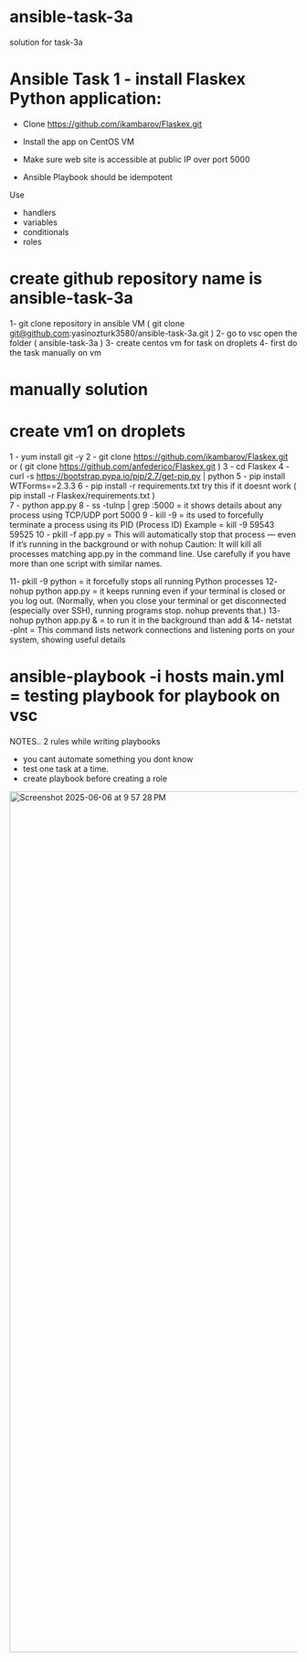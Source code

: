 # ansible-task-3a
solution for task-3a

# Ansible Task 1 - install Flaskex Python application:

-  Clone https://github.com/ikambarov/Flaskex.git
-  Install the app on CentOS VM
-  Make sure web site is accessible at public IP over port 5000

- Ansible Playbook should be idempotent

Use
 -   handlers
 -   variables
 -    conditionals
 -    roles

# create github repository name is ansible-task-3a 
1- git clone repository in ansible VM  (  git clone git@github.com:yasinozturk3580/ansible-task-3a.git )
2- go to vsc open the folder ( ansible-task-3a )
3- create centos vm for task on droplets
4- first do the task manually on vm

# manually solution
 # create vm1 on droplets
 1 -  yum install git -y
 2 -  git clone https://github.com/ikambarov/Flaskex.git or ( git clone  https://github.com/anfederico/Flaskex.git )
 3 -  cd Flaskex
 4 -  curl -s https://bootstrap.pypa.io/pip/2.7/get-pip.py | python
 5 -  pip install WTForms==2.3.3
 6 -  pip install  -r  requirements.txt  try this if it doesnt work ( pip install  -r  Flaskex/requirements.txt )     
 7 -  python app.py
 8 -  ss -tulnp | grep :5000 =  it shows details about any process using TCP/UDP port 5000
 9 -  kill -9 = its used to forcefully terminate a process using its PID (Process ID) Example = kill -9   59543   59525
 10 - pkill -f app.py = This will automatically stop that process — even if it’s running in the background or with nohup
     Caution: 
  It will kill all processes matching app.py in the command line.
  Use carefully if you have more than one script with similar names.

11- pkill  -9  python =  it forcefully stops all running Python processes
12- nohup python app.py = it keeps running even if your terminal is closed or you log out. (Normally, when you close your terminal or get disconnected (especially over SSH), running programs stop. 
  nohup prevents that.)
13- nohup python app.py & = to run it in the background than add &
14- netstat -plnt = This command lists network connections and listening ports on your system, showing useful details


# ansible-playbook  -i hosts  main.yml = testing playbook for playbook on vsc




####
NOTES..
2 rules while writing playbooks
- you cant automate something you dont know
- test one task at a time.
- create playbook before creating a role






























<img width="1506" alt="Screenshot 2025-06-06 at 9 57 28 PM" src="https://github.com/user-attachments/assets/b2b7b40b-a816-4a4d-94e4-79b37dd20b1e" />


 
